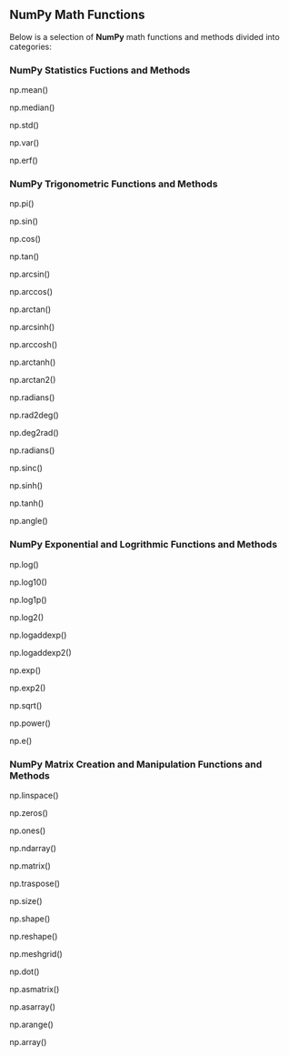 
## NumPy Math Functions
Below is a selection of **NumPy** math functions and methods divided into categories:
### NumPy Statistics Fuctions and Methods
np.mean()

np.median()

np.std()

np.var()

np.erf()
### NumPy Trigonometric Functions and Methods
np.pi()

np.sin()

np.cos()

np.tan()

np.arcsin()

np.arccos()

np.arctan()

np.arcsinh()

np.arccosh()

np.arctanh()

np.arctan2()

np.radians()

np.rad2deg()

np.deg2rad()

np.radians()

np.sinc()

np.sinh()

np.tanh()

np.angle()
### NumPy Exponential and Logrithmic Functions and Methods
np.log()

np.log10()

np.log1p()

np.log2()

np.logaddexp()

np.logaddexp2()

np.exp()

np.exp2()

np.sqrt()

np.power()

np.e()
### NumPy Matrix Creation and Manipulation Functions and Methods
np.linspace()

np.zeros()

np.ones()

np.ndarray()

np.matrix()

np.traspose()

np.size()

np.shape()

np.reshape()

np.meshgrid()

np.dot()

np.asmatrix()

np.asarray()

np.arange()

np.array()
 

